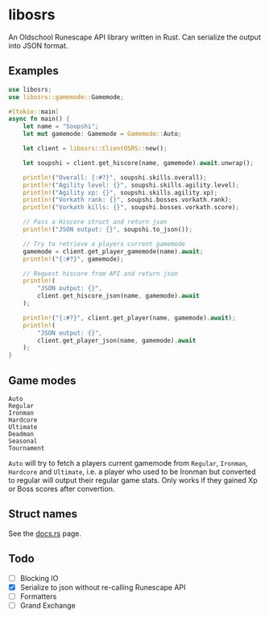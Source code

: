 # libosrs

An Oldschool Runescape API library written in Rust. Can serialize the output into JSON format.

## Examples

```rust
use libosrs;
use libosrs::gamemode::Gamemode;

#[tokio::main]
async fn main() {
    let name = "Soupshi";
    let mut gamemode: Gamemode = Gamemode::Auto;

    let client = libosrs::ClientOSRS::new();

    let soupshi = client.get_hiscore(name, gamemode).await.unwrap();

    println!("Overall: {:#?}", soupshi.skills.overall);
    println!("Agility level: {}", soupshi.skills.agility.level);
    println!("Agility xp: {}", soupshi.skills.agility.xp);
    println!("Vorkath rank: {}", soupshi.bosses.vorkath.rank);
    println!("Vorkath kills: {}", soupshi.bosses.vorkath.score);

    // Pass a Hiscore struct and return json
    println!("JSON output: {}", soupshi.to_json());

    // Try to retrieve a players current gamemode
    gamemode = client.get_player_gamemode(name).await;
    println!("{:#?}", gamemode);

    // Request hiscore from API and return json
    println!(
        "JSON output: {}",
        client.get_hiscore_json(name, gamemode).await
    );

    println!("{:#?}", client.get_player(name, gamemode).await);
    println!(
        "JSON output: {}",
        client.get_player_json(name, gamemode).await
    );
}

```

## Game modes

```
Auto
Regular
Ironman
Hardcore
Ultimate
Deadman
Seasonal
Tournament

```

`Auto` will try to fetch a players current gamemode from `Regular`, `Ironman`, `Hardcore` and `Ultimate`, i.e. a player who used to be Ironman but converted to regular will output their regular game stats. Only works if they gained Xp or Boss scores after convertion.

## Struct names

See the [docs.rs](https://docs.rs/libosrs/0.1.1/libosrs/hiscore/index.html) page.

## Todo

- [ ] Blocking IO
- [x] Serialize to json without re-calling Runescape API
- [ ] Formatters
- [ ] Grand Exchange
